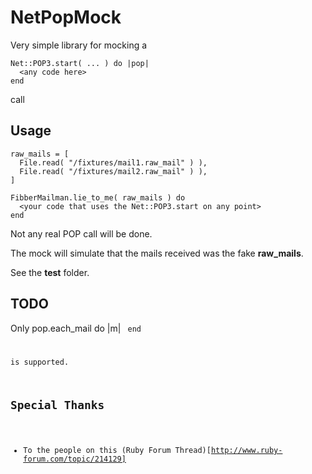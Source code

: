 # NetPopMock

Very simple library for mocking a

    Net::POP3.start( ... ) do |pop|
      <any code here>
    end
    
call

## Usage
    raw_mails = [
      File.read( "/fixtures/mail1.raw_mail" ) ),
      File.read( "/fixtures/mail2.raw_mail" ) ),
    ]
    
    FibberMailman.lie_to_me( raw_mails ) do
      <your code that uses the Net::POP3.start on any point>
    end
    
Not any real POP call will be done.

The mock will simulate that the mails received was the fake **raw_mails**.

See the **test** folder.

## TODO

Only
    pop.each_mail do |m|
      <code here>
    end

is supported.

## Special Thanks

* To the people on this (Ruby Forum Thread)[http://www.ruby-forum.com/topic/214129]

